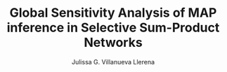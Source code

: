 ---
paperId: 14
author: Julissa G. Villanueva Llerena
publicationauthor: Villanueva Llerena, J. G.
title: Global Sensitivity Analysis of MAP inference in Selective Sum-Product Networks
pdf: --
poster: Poster_Julissa_Villanueva
alt: --
type: Poster
topic: General Machine Learning
link: 
conference: icml
year: 2019
tags: icml-2019-ab
location: California, USA
---